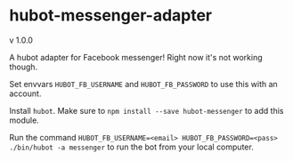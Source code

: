 # hubot-messenger-adapter
v 1.0.0

A hubot adapter for Facebook messenger! Right now it's not working though.

Set envvars `HUBOT_FB_USERNAME` and `HUBOT_FB_PASSWORD` to use this with an account.

Install `hubot`. Make sure to `npm install --save hubot-messenger` to add this module. 

Run the command `HUBOT_FB_USERNAME=<email> HUBOT_FB_PASSWORD=<pass> ./bin/hubot -a messenger` to run the bot from your local computer.
